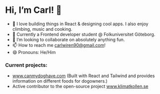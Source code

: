  # Hi, I’m Carl! 👋
- 👀 I love building things in React & designing cool apps. I also enjoy climbing, music and cooking.
- 🌱 Currently a Frontend developer student @ Folkuniversitet Göteborg.
- 💞️ I’m looking to collaborate on absolutely anything fun.
- 📫 How to reach me carlwiren90@gmail.com!  
- 😄 Pronouns: He/Him


### Current projects:
  - www.canmydoghave.com (Built with React and Tailwind and provides information on different foods for dogowners.)
  - Active contributor to the open-source project www.klimatkollen.se



<!---
CarlWiren90/CarlWiren90 is a ✨ special ✨ repository because its `README.md` (this file) appears on your GitHub profile.
You can click the Preview link to take a look at your changes.
--->
